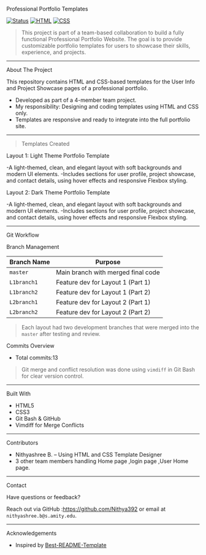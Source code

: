 Professional Portfolio Templates

[![Status](https://img.shields.io/badge/project-active-brightgreen)]()
[![HTML](https://img.shields.io/badge/tech-HTML5-orange)]()
[![CSS](https://img.shields.io/badge/tech-CSS3-blue)]()

> This project is part of a team-based collaboration to build a fully functional Professional Portfolio Website. The goal is to provide customizable portfolio templates for users to showcase their skills, experience, and projects.

---

 About The Project

This repository contains HTML and CSS-based templates for the User Info and Project Showcase pages of a professional portfolio.

- Developed as part of a 4-member team project.
- My responsibility: Designing and coding templates using HTML and CSS only.
- Templates are responsive and ready to integrate into the full portfolio site.

---

 > Templates Created

   Layout 1: Light Theme Portfolio Template

-A light-themed, clean, and elegant layout with soft backgrounds and modern UI elements.
-Includes sections for user profile, project showcase, and contact details, using hover effects and responsive Flexbox styling.



   Layout 2: Dark Theme Portfolio Template

-A light-themed, clean, and elegant layout with soft backgrounds and modern UI elements.
-Includes sections for user profile, project showcase, and contact details, using hover effects and responsive Flexbox styling.





---

 Git Workflow

 Branch Management

| Branch Name  | Purpose                               |
|--------------|----------------------------------------|
| `master`     | Main branch with merged final code     |
| `L1branch1`  | Feature dev for Layout 1 (Part 1)       |
| `L1branch2`  | Feature dev for Layout 1 (Part 2)       |
| `L2branch1`  | Feature dev for Layout 2 (Part 1)       |
| `L2branch2`  | Feature dev for Layout 2 (Part 2)       |

> Each layout had two development branches that were merged into the `master` after testing and review.

Commits Overview

- Total commits:13

> Git merge and conflict resolution was done using `vimdiff` in Git Bash for clear version control.

---

Built With

- HTML5
- CSS3
- Git Bash & GitHub
- Vimdiff for Merge Conflicts

---

 Contributors

- Nithyashree B. – Using HTML and CSS Template Designer
- 3 other team members handling Home page ,login page ,User Home page.

---

 Contact

Have questions or feedback?

Reach out via GitHub :https://github.com/Nithya392 or email at `nithyashree.b@s.amity.edu`.

---

 Acknowledgements

- Inspired by [Best-README-Template](https://github.com/othneildrew/Best-README-Template)


